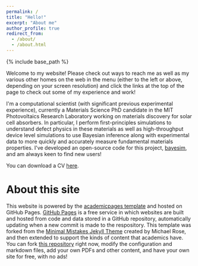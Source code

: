 ```yaml
---
permalink: /
title: "Hello!"
excerpt: "About me"
author_profile: true
redirect_from:
  - /about/
  - /about.html
---
```


{% include base_path %}

Welcome to my website! Please check out ways to reach me as well as my various other homes on the web in the menu (either to the left or above, depending on your screen resolution) and click the links at the top of the page to check out some of my experience and work!

I'm a computational scientist (with significant previous experimental experience), currently a Materials Science PhD candidate in the MIT Photovoltaics Research Laboratory working on materials discovery for solar cell absorbers. In particular, I perform first-principles simulations to understand defect physics in these materials as well as high-throughput device level simulations to use Bayesian inference along with experimental data to more quickly and accurately measure fundamental materials properties. I've developed an open-source code for this project, [bayesim](https://pv-lab.github.io/bayesim/_build/html/index.html), and am always keen to find new users!

You can download a CV [here](/files/CVKurchin.pdf).


About this site
===============

This website is powered by the [academicpages template](https://github.com/academicpages/academicpages.github.io) and hosted on GitHub Pages. [GitHub Pages](https://pages.github.com) is a free service in which websites are built and hosted from code and data stored in a GitHub repository, automatically updating when a new commit is made to the respository. This template was forked from the [Minimal Mistakes Jekyll Theme](https://mmistakes.github.io/minimal-mistakes/) created by Michael Rose, and then extended to support the kinds of content that academics have. You can fork [this repository](https://github.com/academicpages/academicpages.github.io) right now, modify the configuration and markdown files, add your own PDFs and other content, and have your own site for free, with no ads!
